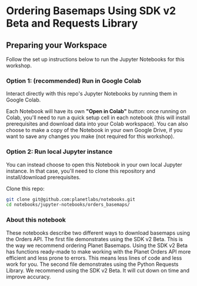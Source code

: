 # Ordering Basemaps Using SDK v2 Beta and Requests Library

## Preparing your Workspace 

Follow the set up instructions below to run the Jupyter Notebooks for this workshop.

### Option 1: (recommended) Run in Google Colab

Interact directly with this repo's Jupyter Notebooks by running them in Google Colab.

Each Notebook will have its own **"Open in Colab"** button: once running on Colab, you'll need to run a quick setup cell in each notebook (this will install prerequisites and download data into your Colab workspace). You can also choose to make a copy of the Notebook in your own Google Drive, if you want to save any changes you make (not required for this workshop).

### Option 2: Run local Jupyter instance

You can instead choose to open this Notebook in your own local Jupyter instance. In that case, you'll need to clone this repository and install/download prerequisites.

Clone this repo:
```bash
git clone git@github.com:planetlabs/notebooks.git
cd notebooks/jupyter-notebooks/orders_basemaps/
```

### About this notebook

These notebooks describe two different ways to download basemaps using the Orders API. The first file demonstrates using the SDK v2 Beta. This is the way we recommend ordering Planet Basemaps. Using the SDK v2 Beta has functions ready-made to make working with the Planet Orders API more efficient and less prone to errors. This means less lines of code and less work for you. The second file demonstrates using the Python Requests Library. We recommend using the SDK v2 Beta. It will cut down on time and improve accuracy. 


